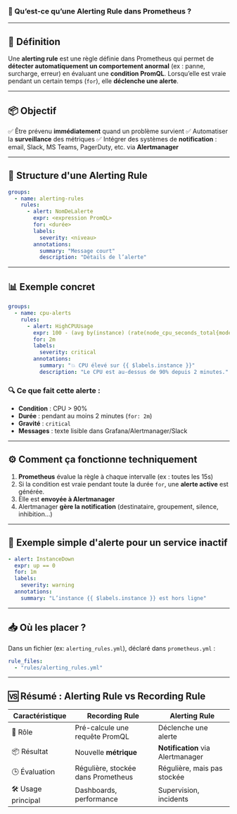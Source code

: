 ### 🚨 Qu’est-ce qu’une **Alerting Rule** dans Prometheus ?

---

## 🧠 Définition

Une **alerting rule** est une règle définie dans Prometheus qui permet de **détecter automatiquement un comportement anormal** (ex : panne, surcharge, erreur) en évaluant une **condition PromQL**.
Lorsqu’elle est vraie pendant un certain temps (`for`), elle **déclenche une alerte**.

---

## 📦 Objectif

✅ Être prévenu **immédiatement** quand un problème survient
✅ Automatiser la **surveillance** des métriques
✅ Intégrer des systèmes de **notification** : email, Slack, MS Teams, PagerDuty, etc. via **Alertmanager**

---

## 🔧 Structure d'une Alerting Rule

```yaml
groups:
  - name: alerting-rules
    rules:
      - alert: NomDeLalerte
        expr: <expression PromQL>
        for: <durée>
        labels:
          severity: <niveau>
        annotations:
          summary: "Message court"
          description: "Détails de l’alerte"
```

---

## 📊 Exemple concret

```yaml
groups:
  - name: cpu-alerts
    rules:
      - alert: HighCPUUsage
        expr: 100 - (avg by(instance) (rate(node_cpu_seconds_total{mode="idle"}[5m])) * 100) > 90
        for: 2m
        labels:
          severity: critical
        annotations:
          summary: "💥 CPU élevé sur {{ $labels.instance }}"
          description: "Le CPU est au-dessus de 90% depuis 2 minutes."
```

### 🔍 Ce que fait cette alerte :

* **Condition** : CPU > 90%
* **Durée** : pendant au moins 2 minutes (`for: 2m`)
* **Gravité** : `critical`
* **Messages** : texte lisible dans Grafana/Alertmanager/Slack

---

## ⚙️ Comment ça fonctionne techniquement

1. **Prometheus** évalue la règle à chaque intervalle (ex : toutes les 15s)
2. Si la condition est vraie pendant toute la durée `for`, une **alerte active** est générée.
3. Elle est **envoyée à Alertmanager**
4. Alertmanager **gère la notification** (destinataire, groupement, silence, inhibition…)

---

## 🧪 Exemple simple d'alerte pour un service inactif

```yaml
- alert: InstanceDown
  expr: up == 0
  for: 1m
  labels:
    severity: warning
  annotations:
    summary: "L’instance {{ $labels.instance }} est hors ligne"
```

---

## 📥 Où les placer ?

Dans un fichier (ex: `alerting_rules.yml`), déclaré dans `prometheus.yml` :

```yaml
rule_files:
  - "rules/alerting_rules.yml"
```

---

## 🆚 Résumé : Alerting Rule vs Recording Rule

| Caractéristique    | Recording Rule                     | Alerting Rule                     |
| ------------------ | ---------------------------------- | --------------------------------- |
| 📌 Rôle            | Pré-calcule une requête PromQL     | Déclenche une alerte              |
| 📦 Résultat        | Nouvelle **métrique**              | **Notification** via Alertmanager |
| 🕒 Évaluation      | Régulière, stockée dans Prometheus | Régulière, mais pas stockée       |
| 🛠 Usage principal | Dashboards, performance            | Supervision, incidents            |


